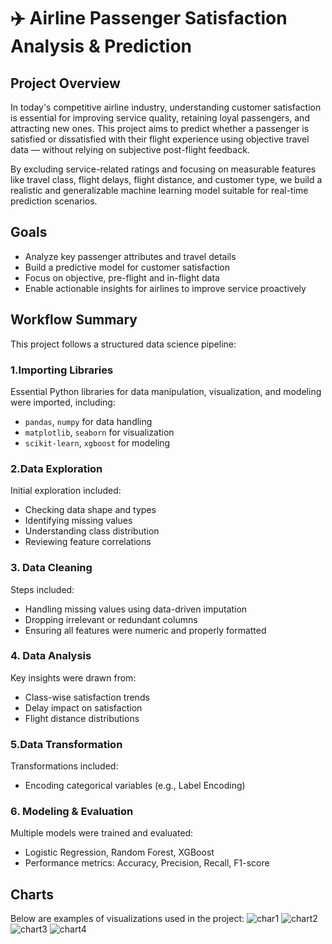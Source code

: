 # ✈️ Airline Passenger Satisfaction Analysis & Prediction

## Project Overview

In today's competitive airline industry, understanding customer satisfaction is essential for improving service quality, retaining loyal passengers, and attracting new ones. This project aims to predict whether a passenger is satisfied or dissatisfied with their flight experience using objective travel data — without relying on subjective post-flight feedback.

By excluding service-related ratings and focusing on measurable features like travel class, flight delays, flight distance, and customer type, we build a realistic and generalizable machine learning model suitable for real-time prediction scenarios.

##  Goals

- Analyze key passenger attributes and travel details
- Build a predictive model for customer satisfaction
- Focus on objective, pre-flight and in-flight data
- Enable actionable insights for airlines to improve service proactively

## Workflow Summary

This project follows a structured data science pipeline:

### 1.Importing Libraries
Essential Python libraries for data manipulation, visualization, and modeling were imported, including:
- `pandas`, `numpy` for data handling
- `matplotlib`, `seaborn` for visualization
- `scikit-learn`, `xgboost` for modeling

### 2.Data Exploration
Initial exploration included:
- Checking data shape and types
- Identifying missing values
- Understanding class distribution
- Reviewing feature correlations

### 3. Data Cleaning
Steps included:
- Handling missing values using data-driven imputation
- Dropping irrelevant or redundant columns
- Ensuring all features were numeric and properly formatted

### 4. Data Analysis
Key insights were drawn from:
- Class-wise satisfaction trends
- Delay impact on satisfaction
- Flight distance distributions

### 5.Data Transformation
Transformations included:
- Encoding categorical variables (e.g., Label Encoding)

### 6. Modeling & Evaluation
Multiple models were trained and evaluated:
- Logistic Regression, Random Forest, XGBoost
- Performance metrics: Accuracy, Precision, Recall, F1-score


## Charts
Below are examples of visualizations used in the project:
![char1](wwff)
![chart2](jjhahs)
![chart3](jjsnnd)
![chart4](hjhebc)
